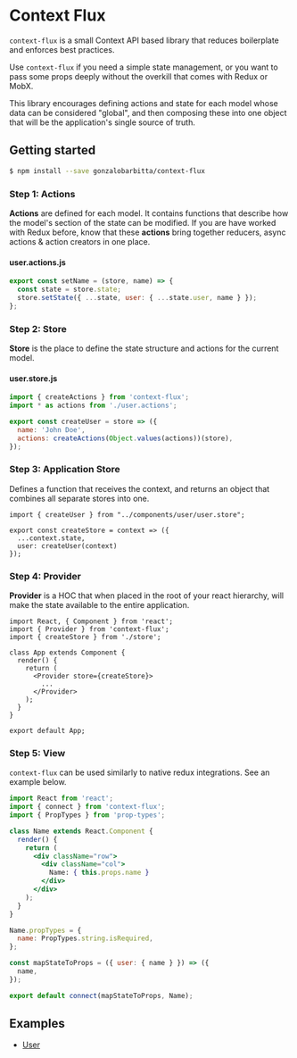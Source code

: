 # Context Flux

`context-flux` is a small Context API based library that reduces boilerplate and enforces best practices.

Use `context-flux` if you need a simple state management, or you want to pass some props deeply without the overkill that comes with Redux or MobX.

This library encourages defining actions and state for each model whose data can be considered "global", and then composing these into one object that will be the application's single source of truth.

## Getting started

```sh
$ npm install --save gonzalobarbitta/context-flux
```


### Step 1: Actions

**Actions** are defined for each model. It contains functions that describe how the model's section of the state can be modified. If you are have worked with Redux before, know that these **actions** bring together reducers, async actions & action creators in one place. 

#### user.actions.js

```js
export const setName = (store, name) => {
  const state = store.state;
  store.setState({ ...state, user: { ...state.user, name } });
};
```

### Step 2: Store

**Store** is the place to define the state structure and actions for the current model.

#### user.store.js

```js
import { createActions } from 'context-flux';
import * as actions from './user.actions';

export const createUser = store => ({
  name: 'John Doe',
  actions: createActions(Object.values(actions))(store),
});
```

### Step 3: Application Store

Defines a function that receives the context, and returns an object that combines all separate stores into one.

```
import { createUser } from "../components/user/user.store";

export const createStore = context => ({
  ...context.state,
  user: createUser(context)
});
```

### Step 4: Provider

 **Provider** is a HOC that when placed in the root of your react hierarchy, will make the state available to the entire application.

```
import React, { Component } from 'react';
import { Provider } from 'context-flux';
import { createStore } from './store';

class App extends Component {
  render() {
    return (
      <Provider store={createStore}>
        ...
      </Provider>
    );
  }
}

export default App;
```

### Step 5: View

`context-flux` can be used similarly to native redux integrations. See an example below.

```jsx
import React from 'react';
import { connect } from 'context-flux';
import { PropTypes } from 'prop-types';

class Name extends React.Component {
  render() {
    return (
      <div className="row">
        <div className="col">
          Name: { this.props.name }
        </div>
      </div>
    );
  }
}

Name.propTypes = {
  name: PropTypes.string.isRequired,
};

const mapStateToProps = ({ user: { name } }) => ({
  name,
});

export default connect(mapStateToProps, Name);
```

## Examples

-   [User](examples)